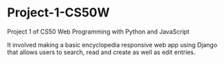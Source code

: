 # Project-1-CS50W
Project 1 of CS50 Web Programming with Python and JavaScript

It involved making a basic encyclopedia responsive web app using Django that allows users to search, read and create as well as edit entries.
